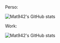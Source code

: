 
Perso:

![Mat942's GitHub stats](https://github-readme-stats.vercel.app/api/?username=mat942&include_all_commits=true&count_private=true&show_icons=true&theme=vision-friendly-dark&hide=stars,prs)

Work:

![Mat942's GitHub stats](https://github-readme-stats.vercel.app/api/?username=exc-tech&include_all_commits=true&count_private=true&show_icons=true&theme=vision-friendly-dark&hide=stars,prs)
